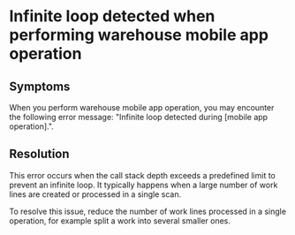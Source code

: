 # Infinite loop detected when performing warehouse mobile app operation

## Symptoms

When you perform warehouse mobile app operation, you may encounter the following error message:
"Infinite loop detected during [mobile app operation].".


## Resolution

This error occurs when the call stack depth exceeds a predefined limit to prevent an infinite loop. It typically happens when a large number of work lines are created or processed in a single scan.

To resolve this issue, reduce the number of work lines processed in a single operation, for example split a work into several smaller ones.